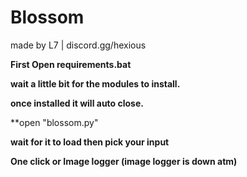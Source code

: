 # Blossom
made by L7 | discord.gg/hexious


**First Open requirements.bat**

**wait a little bit for the modules to install.**

**once installed it will auto close.**

**open "blossom.py"

**wait for it to load then pick your input**

**One click or Image logger (image logger is down atm)**
